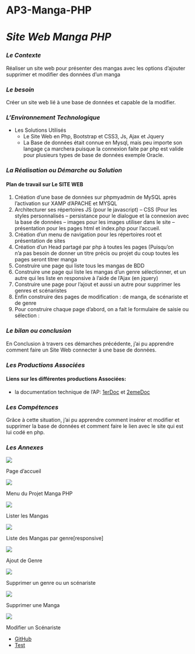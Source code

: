 AP3-Manga-PHP
=============

_**Site Web Manga PHP**_
========================

### **_Le Contexte_**

Réaliser un site web pour présenter des mangas avec les options d’ajouter supprimer et modifier des données d’un manga

### **_Le besoin_**

Créer un site web lié à une base de données et capable de la modifier.

### **_L’Environnement Technologique_**

*   Les Solutions Utilisés
    *   Le Site Web en Php, Bootstrap et CSS3, Js, Ajax et Jquery
    *   La Base de données était connue en Mysql, mais peu importe son langage ça marchera puisque la connexion faite par php est valide pour plusieurs types de base de données exemple Oracle.

### **_La Réalisation ou Démarche ou Solution_**

#### Plan de travail sur Le SITE WEB

1.  Création d’une base de données sur phpmyadmin de MySQL après l’activation sur XAMP d’APACHE et MYSQL
2.  Architecturer ses répertoires JS (pour le javascript) – CSS (Pour les styles personnalisés – persistance pour le dialogue et la connexion avec la base de données – images pour les images utiliser dans le site – présentation pour les pages html et index.php pour l’accueil.
3.  Création d’un menu de navigation pour les répertoires root et présentation de sites
4.  Création d’un Head partagé par php à toutes les pages (Puisqu’on n’a pas besoin de donner un titre précis ou projet du coup toutes les pages seront titrer manga
5.  Construire une page qui liste tous les mangas de BDD
6.  Construire une page qui liste les mangas d’un genre sélectionner, et un autre qui les liste en responsive à l’aide de l’Ajax (en jquery)
7.  Construire une page pour l’ajout et aussi un autre pour supprimer les genres et scénaristes
8.  Enfin construire des pages de modification : de manga, de scénariste et de genre
9.  Pour construire chaque page d’abord, on a fait le formulaire de saisie ou sélection :

### _**Le bilan ou conclusion**_

En Conclusion à travers ces démarches précédente, j’ai pu apprendre comment faire un Site Web connecter à une base de données.

### **_Les Productions Associées_**

#### Liens sur les différentes productions Associées:

*   la documentation technique de l’AP: [1erDoc](https://husseindajani.files.wordpress.com/2021/04/7_1_mangas.pdf) et [2emeDoc](https://husseindajani.files.wordpress.com/2021/04/8_1_mangas_suite.pdf)

### **_Les Compétences_**

Grâce à cette situation, j’ai pu apprendre comment insérer et modifier et supprimer la base de données et comment faire le lien avec le site qui est lui codé en php.

### **_Les Annexes_**

![](https://husseindajani.files.wordpress.com/2022/03/screencapture-localhost-workhd-projet-mangas-hussein-dajani-php-master-presentation-mesmangas-php-2022-03-14-23_24_05.png?w=1024)

Page d’accueil

![](https://husseindajani.files.wordpress.com/2021/04/image.png)

Menu du Projet Manga PHP

![](https://husseindajani.files.wordpress.com/2022/03/screencapture-localhost-workhd-projet-mangas-hussein-dajani-php-master-presentation-listesmangas-php-2022-03-14-23_24_18.png?w=1024)

Lister les Mangas

![](https://husseindajani.files.wordpress.com/2022/03/screencapture-localhost-workhd-projet-mangas-hussein-dajani-php-master-presentation-listemangasresponsive-html-2022-03-14-23_24_44.png?w=1024)

Liste des Mangas par genre\[responsive\]

![](https://husseindajani.files.wordpress.com/2022/03/screencapture-localhost-workhd-projet-mangas-hussein-dajani-php-master-presentation-ajoutgenre-php-2022-03-14-23_25_30.png?w=1024)

Ajout de Genre

![](https://husseindajani.files.wordpress.com/2022/03/screencapture-localhost-workhd-projet-mangas-hussein-dajani-php-master-presentation-suppressiongenrescenariste-php-2022-03-14-23_26_17.png?w=1024)

Supprimer un genre ou un scénariste

![](https://husseindajani.files.wordpress.com/2022/03/screencapture-localhost-workhd-projet-mangas-hussein-dajani-php-master-presentation-suppressionmanga-php-2022-03-14-23_24_56.png?w=1024)

Supprimer une Manga

![](https://husseindajani.files.wordpress.com/2022/03/screencapture-localhost-workhd-projet-mangas-hussein-dajani-php-master-presentation-modifscenariste-php-2022-03-14-23_25_21.png?w=1024)

Modifier un Scénariste

*   [GitHub](https://github.com/HusseinDStudy/Projet-Mangas-PHP)
*   [Test](http://husseindajani.epizy.com/0.E4/PurePHP/Projet-Mangas-PHP/)
